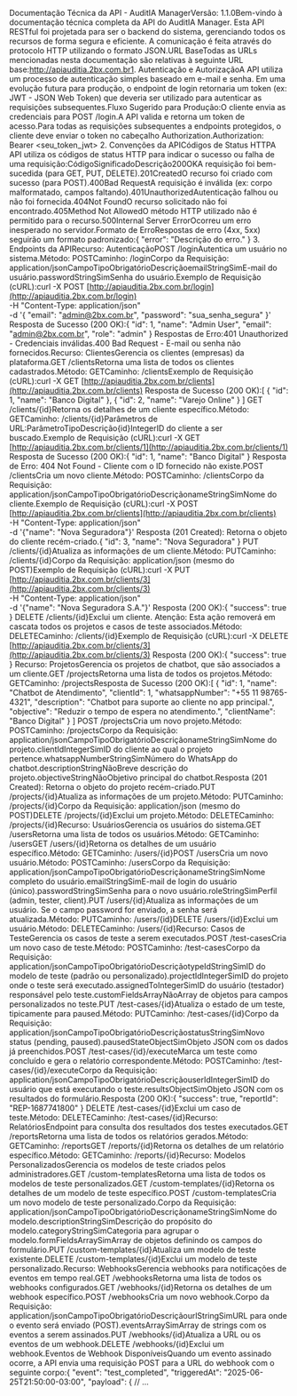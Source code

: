Documentação Técnica da API - AuditIA ManagerVersão: 1.1.0Bem-vindo à documentação técnica completa da API do AuditIA Manager. Esta API RESTful foi projetada para ser o backend do sistema, gerenciando todos os recursos de forma segura e eficiente. A comunicação é feita através do protocolo HTTP utilizando o formato JSON.URL BaseTodas as URLs mencionadas nesta documentação são relativas à seguinte URL base:http://apiauditia.2bx.com.br1. Autenticação e AutorizaçãoA API utiliza um processo de autenticação simples baseado em e-mail e senha. Em uma evolução futura para produção, o endpoint de login retornaria um token (ex: JWT - JSON Web Token) que deveria ser utilizado para autenticar as requisições subsequentes.Fluxo Sugerido para Produção:O cliente envia as credenciais para POST /login.A API valida e retorna um token de acesso.Para todas as requisições subsequentes a endpoints protegidos, o cliente deve enviar o token no cabeçalho Authorization.Authorization: Bearer <seu_token_jwt>
2. Convenções da APICódigos de Status HTTPA API utiliza os códigos de status HTTP para indicar o sucesso ou falha de uma requisição:CódigoSignificadoDescrição200OKA requisição foi bem-sucedida (para GET, PUT, DELETE).201CreatedO recurso foi criado com sucesso (para POST).400Bad RequestA requisição é inválida (ex: corpo malformatado, campos faltando).401UnauthorizedAutenticação falhou ou não foi fornecida.404Not FoundO recurso solicitado não foi encontrado.405Method Not AllowedO método HTTP utilizado não é permitido para o recurso.500Internal Server ErrorOcorreu um erro inesperado no servidor.Formato de ErroRespostas de erro (4xx, 5xx) seguirão um formato padronizado:{
  "error": "Descrição do erro."
}
3. Endpoints da APIRecurso: AutenticaçãoPOST /loginAutentica um usuário no sistema.Método: POSTCaminho: /loginCorpo da Requisição: application/jsonCampoTipoObrigatórioDescriçãoemailStringSimE-mail do usuário.passwordStringSimSenha do usuário.Exemplo de Requisição (cURL):curl -X POST [http://apiauditia.2bx.com.br/login](http://apiauditia.2bx.com.br/login) \
-H "Content-Type: application/json" \
-d '{
  "email": "admin@2bx.com.br",
  "password": "sua_senha_segura"
}'
Resposta de Sucesso (200 OK):{
  "id": 1,
  "name": "Admin User",
  "email": "admin@2bx.com.br",
  "role": "admin"
}
Respostas de Erro:401 Unauthorized - Credenciais inválidas.400 Bad Request - E-mail ou senha não fornecidos.Recurso: ClientesGerencia os clientes (empresas) da plataforma.GET /clientsRetorna uma lista de todos os clientes cadastrados.Método: GETCaminho: /clientsExemplo de Requisição (cURL):curl -X GET [http://apiauditia.2bx.com.br/clients](http://apiauditia.2bx.com.br/clients)
Resposta de Sucesso (200 OK):[
  {
    "id": 1,
    "name": "Banco Digital"
  },
  {
    "id": 2,
    "name": "Varejo Online"
  }
]
GET /clients/{id}Retorna os detalhes de um cliente específico.Método: GETCaminho: /clients/{id}Parâmetros de URL:ParâmetroTipoDescrição{id}IntegerID do cliente a ser buscado.Exemplo de Requisição (cURL):curl -X GET [http://apiauditia.2bx.com.br/clients/1](http://apiauditia.2bx.com.br/clients/1)
Resposta de Sucesso (200 OK):{
  "id": 1,
  "name": "Banco Digital"
}
Resposta de Erro: 404 Not Found - Cliente com o ID fornecido não existe.POST /clientsCria um novo cliente.Método: POSTCaminho: /clientsCorpo da Requisição: application/jsonCampoTipoObrigatórioDescriçãonameStringSimNome do cliente.Exemplo de Requisição (cURL):curl -X POST [http://apiauditia.2bx.com.br/clients](http://apiauditia.2bx.com.br/clients) \
-H "Content-Type: application/json" \
-d '{"name": "Nova Seguradora"}'
Resposta (201 Created): Retorna o objeto do cliente recém-criado.{
  "id": 3,
  "name": "Nova Seguradora"
}
PUT /clients/{id}Atualiza as informações de um cliente.Método: PUTCaminho: /clients/{id}Corpo da Requisição: application/json (mesmo do POST)Exemplo de Requisição (cURL):curl -X PUT [http://apiauditia.2bx.com.br/clients/3](http://apiauditia.2bx.com.br/clients/3) \
-H "Content-Type: application/json" \
-d '{"name": "Nova Seguradora S.A."}'
Resposta (200 OK):{
  "success": true
}
DELETE /clients/{id}Exclui um cliente. Atenção: Esta ação removerá em cascata todos os projetos e casos de teste associados.Método: DELETECaminho: /clients/{id}Exemplo de Requisição (cURL):curl -X DELETE [http://apiauditia.2bx.com.br/clients/3](http://apiauditia.2bx.com.br/clients/3)
Resposta (200 OK):{
  "success": true
}
Recurso: ProjetosGerencia os projetos de chatbot, que são associados a um cliente.GET /projectsRetorna uma lista de todos os projetos.Método: GETCaminho: /projectsResposta de Sucesso (200 OK):[
  {
    "id": 1,
    "name": "Chatbot de Atendimento",
    "clientId": 1,
    "whatsappNumber": "+55 11 98765-4321",
    "description": "Chatbot para suporte ao cliente no app principal.",
    "objective": "Reduzir o tempo de espera no atendimento.",
    "clientName": "Banco Digital"
  }
]
POST /projectsCria um novo projeto.Método: POSTCaminho: /projectsCorpo da Requisição: application/jsonCampoTipoObrigatórioDescriçãonameStringSimNome do projeto.clientIdIntegerSimID do cliente ao qual o projeto pertence.whatsappNumberStringSimNúmero do WhatsApp do chatbot.descriptionStringNãoBreve descrição do projeto.objectiveStringNãoObjetivo principal do chatbot.Resposta (201 Created): Retorna o objeto do projeto recém-criado.PUT /projects/{id}Atualiza as informações de um projeto.Método: PUTCaminho: /projects/{id}Corpo da Requisição: application/json (mesmo do POST)DELETE /projects/{id}Exclui um projeto.Método: DELETECaminho: /projects/{id}Recurso: UsuáriosGerencia os usuários do sistema.GET /usersRetorna uma lista de todos os usuários.Método: GETCaminho: /usersGET /users/{id}Retorna os detalhes de um usuário específico.Método: GETCaminho: /users/{id}POST /usersCria um novo usuário.Método: POSTCaminho: /usersCorpo da Requisição: application/jsonCampoTipoObrigatórioDescriçãonameStringSimNome completo do usuário.emailStringSimE-mail de login do usuário (único).passwordStringSimSenha para o novo usuário.roleStringSimPerfil (admin, tester, client).PUT /users/{id}Atualiza as informações de um usuário. Se o campo password for enviado, a senha será atualizada.Método: PUTCaminho: /users/{id}DELETE /users/{id}Exclui um usuário.Método: DELETECaminho: /users/{id}Recurso: Casos de TesteGerencia os casos de teste a serem executados.POST /test-casesCria um novo caso de teste.Método: POSTCaminho: /test-casesCorpo da Requisição: application/jsonCampoTipoObrigatórioDescriçãotypeIdStringSimID do modelo de teste (padrão ou personalizado).projectIdIntegerSimID do projeto onde o teste será executado.assignedToIntegerSimID do usuário (testador) responsável pelo teste.customFieldsArrayNãoArray de objetos para campos personalizados no teste.PUT /test-cases/{id}Atualiza o estado de um teste, tipicamente para paused.Método: PUTCaminho: /test-cases/{id}Corpo da Requisição: application/jsonCampoTipoObrigatórioDescriçãostatusStringSimNovo status (pending, paused).pausedStateObjectSimObjeto JSON com os dados já preenchidos.POST /test-cases/{id}/executeMarca um teste como concluído e gera o relatório correspondente.Método: POSTCaminho: /test-cases/{id}/executeCorpo da Requisição: application/jsonCampoTipoObrigatórioDescriçãouserIdIntegerSimID do usuário que está executando o teste.resultsObjectSimObjeto JSON com os resultados do formulário.Resposta (200 OK):{
  "success": true,
  "reportId": "REP-1687741800"
}
DELETE /test-cases/{id}Exclui um caso de teste.Método: DELETECaminho: /test-cases/{id}Recurso: RelatóriosEndpoint para consulta dos resultados dos testes executados.GET /reportsRetorna uma lista de todos os relatórios gerados.Método: GETCaminho: /reportsGET /reports/{id}Retorna os detalhes de um relatório específico.Método: GETCaminho: /reports/{id}Recurso: Modelos PersonalizadosGerencia os modelos de teste criados pelos administradores.GET /custom-templatesRetorna uma lista de todos os modelos de teste personalizados.GET /custom-templates/{id}Retorna os detalhes de um modelo de teste específico.POST /custom-templatesCria um novo modelo de teste personalizado.Corpo da Requisição: application/jsonCampoTipoObrigatórioDescriçãonameStringSimNome do modelo.descriptionStringSimDescrição do propósito do modelo.categoryStringSimCategoria para agrupar o modelo.formFieldsArraySimArray de objetos definindo os campos do formulário.PUT /custom-templates/{id}Atualiza um modelo de teste existente.DELETE /custom-templates/{id}Exclui um modelo de teste personalizado.Recurso: WebhooksGerencia webhooks para notificações de eventos em tempo real.GET /webhooksRetorna uma lista de todos os webhooks configurados.GET /webhooks/{id}Retorna os detalhes de um webhook específico.POST /webhooksCria um novo webhook.Corpo da Requisição: application/jsonCampoTipoObrigatórioDescriçãourlStringSimURL para onde o evento será enviado (POST).eventsArraySimArray de strings com os eventos a serem assinados.PUT /webhooks/{id}Atualiza a URL ou os eventos de um webhook.DELETE /webhooks/{id}Exclui um webhook.Eventos de Webhook DisponíveisQuando um evento assinado ocorre, a API envia uma requisição POST para a URL do webhook com o seguinte corpo:{
  "event": "test_completed",
  "triggeredAt": "2025-06-25T21:50:00-03:00",
  "payload": {
    // ...
